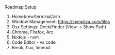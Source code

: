 Roadmap Setup
1. Homebrew/terminal/zsh
2. Window Management: https://sempliva.com/tiles
3. Osx Settings: Dock/Finder (View -> Show Path)
4. Chrome, Firefox, Arc
5. Nodejs - nvm
6. Code Editor - vs code
7. Break, flux, timeout
